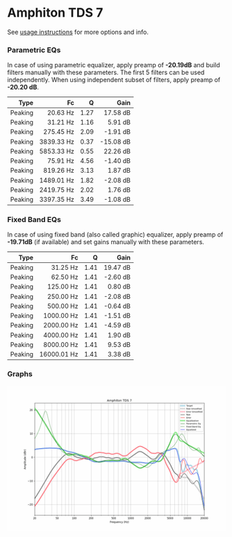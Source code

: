 # Amphiton TDS 7
See [usage instructions](https://github.com/jaakkopasanen/AutoEq#usage) for more options and info.

### Parametric EQs
In case of using parametric equalizer, apply preamp of **-20.19dB** and build filters manually
with these parameters. The first 5 filters can be used independently.
When using independent subset of filters, apply preamp of **-20.20 dB**.

| Type    | Fc         |    Q | Gain      |
|--------:|-----------:|-----:|----------:|
| Peaking | 20.63 Hz   | 1.27 | 17.58 dB  |
| Peaking | 31.21 Hz   | 1.16 | 5.91 dB   |
| Peaking | 275.45 Hz  | 2.09 | -1.91 dB  |
| Peaking | 3839.33 Hz | 0.37 | -15.08 dB |
| Peaking | 5853.33 Hz | 0.55 | 22.26 dB  |
| Peaking | 75.91 Hz   | 4.56 | -1.40 dB  |
| Peaking | 819.26 Hz  | 3.13 | 1.87 dB   |
| Peaking | 1489.01 Hz | 1.82 | -2.08 dB  |
| Peaking | 2419.75 Hz | 2.02 | 1.76 dB   |
| Peaking | 3397.35 Hz | 3.49 | -1.08 dB  |

### Fixed Band EQs
In case of using fixed band (also called graphic) equalizer, apply preamp of **-19.71dB**
(if available) and set gains manually with these parameters.

| Type    | Fc          |    Q | Gain     |
|--------:|------------:|-----:|---------:|
| Peaking | 31.25 Hz    | 1.41 | 19.47 dB |
| Peaking | 62.50 Hz    | 1.41 | -2.60 dB |
| Peaking | 125.00 Hz   | 1.41 | 0.80 dB  |
| Peaking | 250.00 Hz   | 1.41 | -2.08 dB |
| Peaking | 500.00 Hz   | 1.41 | -0.64 dB |
| Peaking | 1000.00 Hz  | 1.41 | -1.51 dB |
| Peaking | 2000.00 Hz  | 1.41 | -4.59 dB |
| Peaking | 4000.00 Hz  | 1.41 | 1.90 dB  |
| Peaking | 8000.00 Hz  | 1.41 | 9.53 dB  |
| Peaking | 16000.01 Hz | 1.41 | 3.38 dB  |

### Graphs
![](./Amphiton%20TDS%207.png)